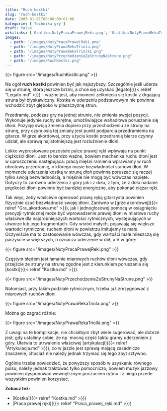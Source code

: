 ```yaml
---
title: "Ruch kostki"
slug: "ruch-kostki"
date: 2005-01-01T00:00:00+01:00
kategorie: ['Technika gry']
draft: false
wikilinks: ['Grafika:NutyPracaPrawejReki.png', 'Grafika:NutyPrawaRekaTriola.png', 'Grafika:NutyPrawaRekaTriolki.png', 'Grafika:NutyPrzechodzenieZeStrunyNaStrune.png', 'Grafika:RuchKostki.png', 'Kostka', 'Praca_prawej_r%C4%99ki', 'artykulacja', 'gra_akordowa', 'kostka', 'legato']
images:
  - path: "/images/NutyPracaPrawejReki.png"
  - path: "/images/NutyPrawaRekaTriola.png"
  - path: "/images/NutyPrawaRekaTriolki.png"
  - path: "/images/NutyPrzechodzenieZeStrunyNaStrune.png"
  - path: "/images/RuchKostki.png"
---
```

{{< figure src="/images/RuchKostki.png" >}}

Na ogół **ruch kostki** powinien być jak najszybszy. Szczególnie jeśli
uderza się w strunę, która jeszcze brzmi, a chce się uzyskać
[legato]({{< relref "Legato.md" >}}) - ważne jest, aby moment zetknięcia się
kostki z drgającą struna był błyskawiczny. Kostka w uderzeniu
podstawowym nie powinna wchodzić zbyt głęboko w płaszczyznę strun.

Przedramię, podczas gry na jednej strunie, nie zmienia swojej pozycji.
Wykonuje jedynie ruchy skrętne, umożliwiające wahadłowe poruszanie się
dłoni. Pozycję swoją zmienia dopiero przy przechodzeniu ze struny na
strunę, przy czym osią tej zmiany jest punkt podparcia przedramienia na
gitarze. W grze akordowej, przy użyciu kostki przedramię bierze czynny
udział, ale sprawą najistotniejszą jest rozluźnienie dłoni.

Lekko wyprostowane pozostałe palce prawej ręki wpływają na punkt
ciężkości dłoni. Jest to bardzo ważne, bowiem mechanika ruchu dłoni
jest w uproszczeniu następująca: pracą mięśni ramienia wprawiamy w ruch
obrotowy przedramię, o którego masie bezwładności stanowi dłoń. W
momencie uderzenia kostką w strunę dłoń powinna poruszać się raczej
tylko swoją bezwładnością, a mięśnie nie mogą być wówczas napięte.
Dotyczy to zarówno uderzenia z góry jak i z dołu, z tym, że z dołu
nadanie prędkości dłoni powinno być bardziej energiczne, aby pokonać
ciężar ręki.

Tak więc, żeby właściwie operować prawą ręką gitarzysta powinien
fizycznie czuć bezwładność swojej dłoni. Zarówno w [grze
akordowej]({{< relref "Gra_akordowa.md" >}}), jak i jednogłosowej pomocą w
osiągnięciu precyzji rytmicznej może być wprowadzenie prawej dłoni w
miarowe ruchy właściwe dla najdrobniejszych wartości rytmicznych,
występujących w utworze lub jego fragmentach. Gdy wśród małych,
pojawiają się większe wartości rytmiczne, ruchem dłoni w powietrzu
imitujemy te małe. Oczywiście ma to zastosowanie wówczas, gdy wartości
małe mieszczą się parzyście w większych, n oznacza uderzenie w dół, a V
w górę:

{{< figure src="/images/NutyPracaPrawejReki.png" >}}

Częstym błędem jest łamanie miarowych ruchów dłoni wówczas, gdy
przejście ze struny na strunę zgodne jest z kierunkiem poruszania się
[kostki]({{< relref "Kostka.md" >}}).

{{< figure src="/images/NutyPrzechodzenieZeStrunyNaStrune.png" >}}

Natomiast, przy takim podziale rytmicznym, trzeba już zrezygnować z
miarowych ruchów dłoni.

{{< figure src="/images/NutyPrawaRekaTriola.png" >}}

Można go zagrać różnie:

{{< figure src="/images/NutyPrawaRekaTriolki.png" >}}

Z uwagi na te komplikacje, nie chciałbym zbyt wiele sugerować, ale
dobrze jest, gdy ustalimy sobie, że np. mocną część taktu gramy
uderzeniem z góry. Ułatwia to utrwalenie właściwej
[artykulacji]({{< relref "Artykulacja.md" >}}), co w jazzie jest sprawą mającą
zasadnicze znaczenie, chociaż nie należy jednak trzymać się tego zbyt
sztywno.

Ogólnie trzeba powiedzieć, że powyższy sposób w uzyskaniu równego pulsu,
należy jednak traktować tylko pomocniczo, bowiem muzyk jazzowy powinien
dysponować wewnętrznym poczuciem rytmu i z niego przede wszystkim
powinien korzystać.

**Zobacz też:**

  - [Kostka]({{< relref "Kostka.md" >}})
  - [Praca prawej ręki]({{< relref "Praca_prawej_ręki.md" >}})

